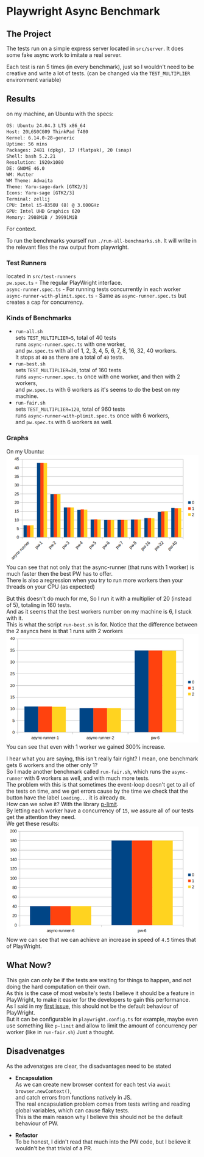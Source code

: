 # Playwright Async Benchmark 

## The Project
The tests run on a simple express server located in `src/server`. It does some fake async work to imitate a real server.

Each test is ran 5 times (in every benchmark), just so I wouldn't need to be creative and write a lot of tests. (can be
changed via the `TEST_MULTIPLIER` environment variable)

## Results
on my machine, an Ubuntu with the specs:
```
OS: Ubuntu 24.04.3 LTS x86_64
Host: 20L6S0CG09 ThinkPad T480
Kernel: 6.14.0-28-generic
Uptime: 56 mins
Packages: 2481 (dpkg), 17 (flatpak), 20 (snap)
Shell: bash 5.2.21
Resolution: 1920x1080
DE: GNOME 46.0
WM: Mutter
WM Theme: Adwaita
Theme: Yaru-sage-dark [GTK2/3]
Icons: Yaru-sage [GTK2/3]
Terminal: zellij
CPU: Intel i5-8350U (8) @ 3.600GHz
GPU: Intel UHD Graphics 620
Memory: 2988MiB / 39991MiB
```
For context.

To run the benchmarks yourself run `./run-all-benchmarks.sh`.
It will write in the relevant files the raw output from playwright.

### Test Runners
located in `src/test-runners` \
`pw.spec.ts` - The regular PlayWright interface. \
`async-runner.spec.ts` - For running tests concurrently in each worker \
`async-runner-with-plimit.spec.ts` - Same as `async-runner.spec.ts` but creates a cap for concurrency.

### Kinds of Benchmarks
- `run-all.sh` \
  sets `TEST_MULTIPLIER=5`, total of 40 tests\
  runs `async-runner.spec.ts` with one worker, \
  and `pw.spec.ts` with all of 1, 2, 3, 4, 5, 6, 7, 8, 16, 32, 40 workers. \
  It stops at `40` as there are a total of `40` tests.
- `run-best.sh` \
  sets `TEST_MULTIPLIER=20`, total of 160 tests\
  runs `async-runner.spec.ts` once with one worker, and then with 2 workers, \
  and `pw.spec.ts` with 6 workers as it's seems to do the best on my machine.
- `run-fair.sh` \
  sets `TEST_MULTIPLIER=120`, total of 960 tests\
  runs `async-runner-with-plimit.spec.ts` once with 6 workers, \
  and `pw.spec.ts` with 6 workers as well.

### Graphs
On my Ubuntu: \
![ubuntu-chrome-all](./images/ubuntu-chrome-all.png) \
You can see that not only that the async-runner (that runs with 1 worker) is much faster then the best PW has to offer.\
There is also a regression when you try to run more workers then your threads on your CPU (as expected)

But this doesn't do much for me, So I run it with a multiplier of 20 (instead of 5), totaling in 160 tests. \
And as it seems that the best workers number on my machine is 6, I stuck with it. \
This is what the script `run-best.sh` is for. Notice that the difference between the 2 asyncs here is that 1 runs with 2 workers \
![ubuntu-chrome-best](./images/ubuntu-chrome-best.png) \
You can see that even with 1 worker we gained 300% increase.

I hear what you are saying, this isn't really fair right? I mean, one benchmark gets 6 workers and the other only 1? \
So I made another benchmark called `run-fair.sh`, which runs the `async-runner` with 6 workers as well, and with much
more tests. \
The problem with this is that sometimes the event-loop doesn't get to all of the tests on time, and we get errors cause
by the time we check that the button have the label `Loading...` it is already `Ok`. \
How can we solve it? With the library [p-limit](https://www.npmjs.com/package/p-limit).\
By letting each worker have a concurrency of `15`, we assure all of our tests get the attention they need.\
We get these results: \
![ubuntu-chrome-fair](./images/ubuntu-chrome-fair.png) \
Now we can see that we can achieve an increase in speed of `4.5` times that of PlayWright.


## What Now?
This gain can only be if the tests are waiting for things to happen, and not doing the hard computation on their own. \
As this is the case of most website's tests I believe it should be a feature in PlayWright, to make it easier for the developers to gain this performance. \
As I said in my [first issue](https://github.com/microsoft/playwright/issues/36900), this should not be the default
behaviour of PlayWright. \
But it can be configurable in `playwright.config.ts` for example, maybe even use something like `p-limit` and allow to
limit the amount of concurrency per worker (like in `run-fair.sh`) Just a thought.

## Disadvenatges
As the advenatges are clear, the disadvantages need to be stated
- **Encapsulation** \
  As we can create new browser context for each test via `await browser.newContext()`, \
  and catch errors from functions natively in JS. \
  The real encapsulation problem comes from tests writing and reading global variables, which can cause flaky tests. \
  This is the main reason why I believe this should not be the default behaviour of PW.

- **Refactor** \
  To be honest, I didn't read that much into the PW code, but I believe it wouldn't be that trivial of a PR.

  
